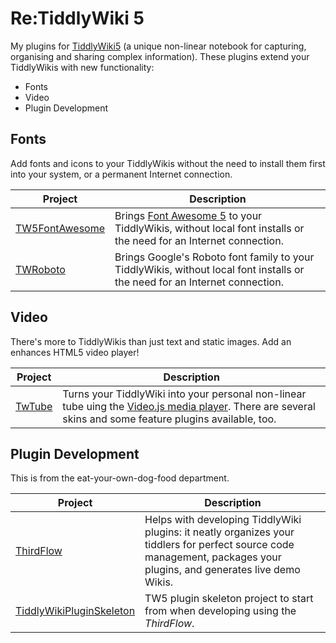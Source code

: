 # Re:TiddlyWiki 5

My plugins for [TiddlyWiki5](https://www.tiddlywiki.com) (a unique non-linear
notebook for capturing, organising and sharing complex information). These
plugins extend your TiddlyWikis with new functionality:

- Fonts
- Video
- Plugin Development

## Fonts

Add fonts and icons to your TiddlyWikis without the need to install them first
into your system, or a permanent Internet connection.

| Project | Description |
| ------- | ----------- |
| [TW5FontAwesome](http://thediveo.github.io/TW5FontAwesome) | Brings [Font Awesome 5](https://fontawesome.com) to your TiddlyWikis, without local font installs or the need for an Internet connection. |
| [TWRoboto](http://thediveo.github.io/TWRoboto) | Brings Google's Roboto font family to your TiddlyWikis, without local font installs or the need for an Internet connection. |

## Video

There's more to TiddlyWikis than just text and static images. Add an enhances
HTML5 video player!

| Project | Description |
| ------- | ----------- |
| [TwTube](http://thediveo.github.io/TwTube) | Turns your TiddlyWiki into your personal non-linear tube uing the [Video.js media player](https://videojs.com/). There are several skins and some feature plugins available, too. |

## Plugin Development

This is from the eat-your-own-dog-food department.

| Project | Description |
| ------- | ----------- |
| [ThirdFlow](http://thediveo.github.io/ThirdFlow) | Helps with developing TiddlyWiki plugins: it neatly organizes your tiddlers for perfect source code management, packages your plugins, and generates live demo Wikis. |
| [TiddlyWikiPluginSkeleton](http://thediveo.github.io/TiddlyWikiPluginSkeleton) | TW5 plugin skeleton project to start from when developing using the _ThirdFlow_. |
